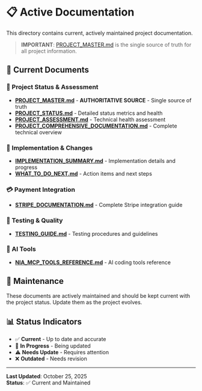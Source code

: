 # 📋 Active Documentation

This directory contains current, actively maintained project documentation.

> **IMPORTANT**: [PROJECT_MASTER.md](../PROJECT_MASTER.md) is the single source of truth for all project information.

## 📄 Current Documents

### 🎯 Project Status & Assessment

- **[PROJECT_MASTER.md](../PROJECT_MASTER.md)** - **AUTHORITATIVE SOURCE** - Single source of truth
- **[PROJECT_STATUS.md](PROJECT_STATUS.md)** - Detailed status metrics and health
- **[PROJECT_ASSESSMENT.md](PROJECT_ASSESSMENT.md)** - Technical health assessment
- **[PROJECT_COMPREHENSIVE_DOCUMENTATION.md](PROJECT_COMPREHENSIVE_DOCUMENTATION.md)** - Complete technical overview

### 📝 Implementation & Changes

- **[IMPLEMENTATION_SUMMARY.md](IMPLEMENTATION_SUMMARY.md)** - Implementation details and progress
- **[WHAT_TO_DO_NEXT.md](WHAT_TO_DO_NEXT.md)** - Action items and next steps

### 💳 Payment Integration

- **[STRIPE_DOCUMENTATION.md](STRIPE_DOCUMENTATION.md)** - Complete Stripe integration guide

### 🧪 Testing & Quality

- **[TESTING_GUIDE.md](TESTING_GUIDE.md)** - Testing procedures and guidelines

### 🤖 AI Tools

- **[NIA_MCP_TOOLS_REFERENCE.md](NIA_MCP_TOOLS_REFERENCE.md)** - AI coding tools reference

## 🔄 Maintenance

These documents are actively maintained and should be kept current with the project status. Update them as the project evolves.

## 📊 Status Indicators

- ✅ **Current** - Up to date and accurate
- 🔄 **In Progress** - Being updated
- ⚠️ **Needs Update** - Requires attention
- ❌ **Outdated** - Needs revision

---

**Last Updated**: October 25, 2025  
**Status**: ✅ Current and Maintained
